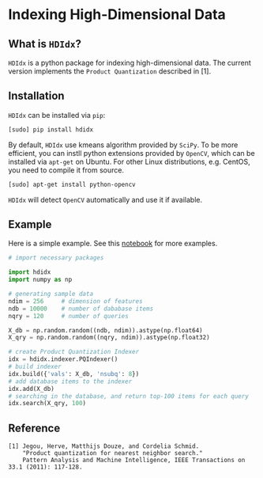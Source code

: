 Indexing High-Dimensional Data
==================================

## What is `HDIdx`?

`HDIdx` is a python package for indexing high-dimensional data.
The current version implements the `Product Quantization` described in [1].

## Installation

`HDIdx` can be installed via `pip`:

```bash
[sudo] pip install hdidx
```

By default, `HDIdx` use kmeans algorithm provided by `SciPy`. To be more efficient, you can instll python extensions provided by `OpenCV`, which can be installed via `apt-get` on Ubuntu. For other Linux distributions, e.g. CentOS, you need to compile it from source.

```bash
[sudo] apt-get install python-opencv
```

`HDIdx` will detect `OpenCV` automatically and use it if available.

## Example

Here is a simple example. See this [notebook](http://nbviewer.ipython.org/gist/wanji/c08693f06ef744feef50) for more examples.

```python
# import necessary packages

import hdidx
import numpy as np

# generating sample data
ndim = 256     # dimension of features
ndb = 10000    # number of dababase items
nqry = 120     # number of queries

X_db = np.random.random((ndb, ndim)).astype(np.float64)
X_qry = np.random.random((nqry, ndim)).astype(np.float32)

# create Product Quantization Indexer
idx = hdidx.indexer.PQIndexer()
# build indexer
idx.build({'vals': X_db, 'nsubq': 8})
# add database items to the indexer
idx.add(X_db)
# searching in the database, and return top-100 items for each query
idx.search(X_qry, 100)
```

## Reference
```
[1] Jegou, Herve, Matthijs Douze, and Cordelia Schmid.
    "Product quantization for nearest neighbor search."
    Pattern Analysis and Machine Intelligence, IEEE Transactions on 33.1 (2011): 117-128.
```
